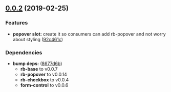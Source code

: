 ## [0.0.2](https://github.com/rapid-build-ui/rb-checkboxes/compare/v0.0.1...v0.0.2) (2019-02-25)


### Features

* **popover slot:** create it so consumers can add rb-popover and not worry about styling ([92c461c](https://github.com/rapid-build-ui/rb-checkboxes/commit/92c461c))


### Dependencies

* **bump deps:** ([8677d6b](https://github.com/rapid-build-ui/rb-checkboxes/commit/8677d6b))
	* **rb-base** to v0.0.7
	* **rb-popover** to v0.0.14
	* **rb-checkbox** to v0.0.4
	* **form-control** to v0.0.6



